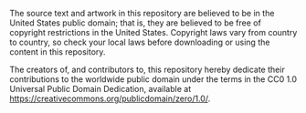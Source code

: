 The source text and artwork in this repository are believed to be in the United States public domain; that is, they are believed to be free of copyright restrictions in the United States. Copyright laws vary from country to country, so check your local laws before downloading or using the content in this repository.

The creators of, and contributors to, this repository hereby dedicate their contributions to the worldwide public domain under the terms in the CC0 1.0 Universal Public Domain Dedication, available at https://creativecommons.org/publicdomain/zero/1.0/.
